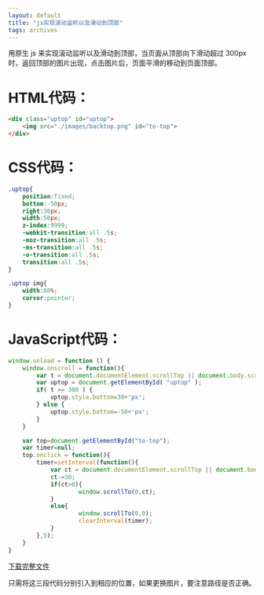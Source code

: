 ```yaml
---
layout: default
title: "js实现滚动监听以及滑动到顶部"
tags: archives
---
```


用原生 js 来实现滚动监听以及滑动到顶部，当页面从顶部向下滑动超过 300px 时，返回顶部的图片出现，点击图片后，页面平滑的移动到页面顶部。

# HTML代码：

```html
<div class="uptop" id="uptop">
	<img src="./images/backtop.png" id="to-top">
</div>
```

# CSS代码：

```css
.uptop{
    position:fixed;
    bottom:-50px;
    right:30px;
    width:50px;
    z-index:9999;
    -webkit-transition:all .5s;
    -moz-transition:all .5s;
    -ms-transition:all .5s;
    -o-transition:all .5s;
    transition:all .5s;
}

.uptop img{
    width:80%;
    cursor:pointer;
}
```

# JavaScript代码：

```javascript
window.onload = function () {
    window.onscroll = function(){ 
        var t = document.documentElement.scrollTop || document.body.scrollTop;  
        var uptop = document.getElementById( "uptop" ); 
        if( t >= 300 ) { 
            uptop.style.bottom=30+'px';
        } else { 
            uptop.style.bottom=-50+'px';
        } 
    } 

    var top=document.getElementById("to-top");
    var timer=null;
    top.onclick = function(){ 
        timer=setInterval(function(){ 
            var ct = document.documentElement.scrollTop || document.body.scrollTop; 
            ct-=30;
            if(ct>0){
                    window.scrollTo(0,ct);
            }
            else{
                    window.scrollTo(0,0);
                    clearInterval(timer);
            }
        },5);
    }
}
```

[下载完整文件](<https://github.com/isArtJay/backtop>)

只需将这三段代码分别引入到相应的位置，如果更换图片，要注意路径是否正确。